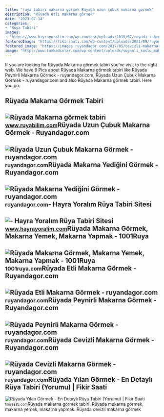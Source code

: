 ```yaml
---
title: "ruya tabiri makarna gormek Rüyada uzun çubuk makarna görmek"
description: "Rüyada etli makarna görmek"
date: "2023-07-14"
categories:
- "Ruya Tabiri"
images:
- "https://www.hayrayoralim.com/wp-content/uploads/2018/07/ruyada-iskemle-gormek.jpg"
featuredImage: "https://fikirsaati.com/wp-content/uploads/2021/09/ruyada-yilan-gormek-en-detayli-ruya-tabiri-yorumu.jpg"
featured_image: "https://images.ruyandagor.com/2017/05/cevizli-makarna-gormek-1516.jpg"
image: "http://www.tumkadinlar.com/wp-content/uploads/soganli_soslu_makarna.jpg"
---
```


If you are looking for Rüyada Makarna görmek tabiri you've visit to the right web. We have 9 Pics about Rüyada Makarna görmek tabiri like Rüyada Peynirli Makarna Görmek - ruyandagor.com, Rüyada Uzun Çubuk Makarna Görmek - ruyandagor.com and also Rüyada Makarna görmek tabiri. Here you go:

Rüyada Makarna Görmek Tabiri
----------------------------

 ![Rüyada Makarna görmek tabiri](http://www.tumkadinlar.com/wp-content/uploads/soganli_soslu_makarna.jpg) <small>www.ruyabilim.com</small>Rüyada Uzun Çubuk Makarna Görmek - Ruyandagor.com
-------------------------------------------------

 ![Rüyada Uzun Çubuk Makarna Görmek - ruyandagor.com](https://images.ruyandagor.com/2017/05/uzun-cubuk-makarna-gormek-2057.jpg) <small>ruyandagor.com</small>Rüyada Makarna Yediğini Görmek - Ruyandagor.com
-----------------------------------------------

 ![Rüyada Makarna Yediğini Görmek - ruyandagor.com](https://images.ruyandagor.com/2017/04/makarna-yedigini-gormek-1924.jpg) <small>ruyandagor.com</small>- Hayra Yoralım Rüya Tabiri Sitesi
----------------------------------

 ![- Hayra Yoralım Rüya Tabiri Sitesi](https://www.hayrayoralim.com/wp-content/uploads/2018/07/ruyada-iskemle-gormek.jpg) <small>www.hayrayoralim.com</small>Rüyada Makarna Görmek, Makarna Yemek, Makarna Yapmak - 1001Ruya
---------------------------------------------------------------

 ![Rüyada Makarna Görmek, Makarna Yemek, Makarna Yapmak - 1001Ruya](https://1001ruya.com/wp-content/uploads/Ruyada-Makarna-Gormek-Makarna-Yemek-Makarna-Yapmak-ne-demek-diyanet-islami-ruya-tabirleri-1024x576.jpg) <small>1001ruya.com</small>Rüyada Etli Makarna Görmek - Ruyandagor.com
-------------------------------------------

 ![Rüyada Etli Makarna Görmek - ruyandagor.com](https://images.ruyandagor.com/2017/05/etli-makarna-gormek-2144.jpg) <small>ruyandagor.com</small>Rüyada Peynirli Makarna Görmek - Ruyandagor.com
-----------------------------------------------

 ![Rüyada Peynirli Makarna Görmek - ruyandagor.com](https://images.ruyandagor.com/2017/05/peynirli-makarna-gormek-2329.jpg) <small>ruyandagor.com</small>Rüyada Cevizli Makarna Görmek - Ruyandagor.com
----------------------------------------------

 ![Rüyada Cevizli Makarna Görmek - ruyandagor.com](https://images.ruyandagor.com/2017/05/cevizli-makarna-gormek-1516.jpg) <small>ruyandagor.com</small>Rüyada Yılan Görmek - En Detaylı Rüya Tabiri (Yorumu) | Fikir Saati
-------------------------------------------------------------------

 ![Rüyada Yılan Görmek - En Detaylı Rüya Tabiri (Yorumu) | Fikir Saati](https://fikirsaati.com/wp-content/uploads/2021/09/ruyada-yilan-gormek-en-detayli-ruya-tabiri-yorumu.jpg) <small>fikirsaati.com</small>Rüyada makarna görmek tabiri. Rüyada makarna görmek, makarna yemek, makarna yapmak. Rüyada cevizli makarna görmek
